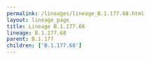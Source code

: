 ```yaml
---
permalink: /lineages/lineage_B.1.177.68.html
layout: lineage_page
title: Lineage B.1.177.68
lineage: B.1.177.68
parent: B.1.177
children: ['B.1.177.68']
---
```

